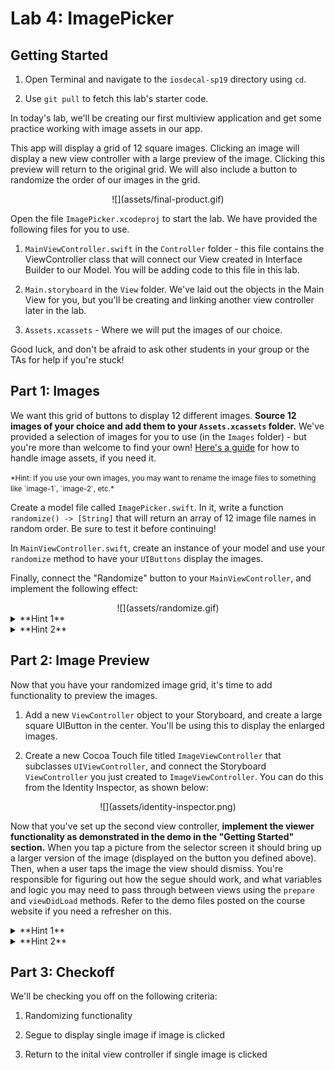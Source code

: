 # Lab 4: ImagePicker

## Getting Started

1. Open Terminal and navigate to the `iosdecal-sp19` directory using `cd`.

2. Use `git pull` to fetch this lab's starter code.

In today's lab, we'll be creating our first multiview application and get some practice working with image assets in our app. 

This app will display a grid of 12 square images. Clicking an image will display a new view controller with a large preview of the image. Clicking this preview will return to the original grid. We will also include a button to randomize the order of our images in the grid. 

<center>
![](assets/final-product.gif)
</center>

Open the file `ImagePicker.xcodeproj` to start the lab. We have provided the following files for you to use. 

1. `MainViewController.swift` in the `Controller` folder - this file contains the ViewController class that will connect our View created in Interface Builder to our Model. You will be adding code to this file in this lab.

2. `Main.storyboard` in the `View` folder. We've laid out the objects in the Main View for you, but you'll be creating and linking another view controller later in the lab.

3. `Assets.xcassets` - Where we will put the images of our choice. 

Good luck, and don't be afraid to ask other students in your group or the TAs for help if you're stuck!

## Part 1: Images

We want this grid of buttons to display 12 different images. **Source 12 images of your choice and add them to your `Assets.xcassets` folder.** We've provided a selection of images for you to use (in the `Images` folder) - but you're more than welcome to find your own! [Here's a guide](https://github.com/codepath/ios_guides/wiki/Adding-Image-Assets) for how to handle image assets, if you need it.

<small>
*Hint: If you use your own images, you may want to rename the image files to something like `image-1`, `image-2`, etc.*
</small>

Create a model file called `ImagePicker.swift`. In it, write a function `randomize() -> [String]` that will return an array of 12 image file names in random order. Be sure to test it before continuing!

In `MainViewController.swift`, create an instance of your model and use your `randomize` method to have your `UIButtons` display the images. 

Finally, connect the "Randomize" button to your `MainViewController`, and implement the following effect:

<center>
![](assets/randomize.gif)
</center>

<details> <summary>**Hint 1**</summary>
To create an image from a filename, use the `UIImage(named: String)` constructor. 

To set a `UIButton` image, use the method `UIButton.setImage(image: UIImage, for: UIControlState.normal)`.
</details>

<details> <summary>**Hint 2**</summary>
In order to prevent image warping, you can set `UIButton.imageView?.contentMode = .scaleAspectFill` for each of your buttons. 
</details>

## Part 2: Image Preview

Now that you have your randomized image grid, it's time to add functionality to preview the images. 

1. Add a new `ViewController` object to your Storyboard, and create a large square UIButton in the center. You'll be using this to display the enlarged images. 

2. Create a new Cocoa Touch file titled `ImageViewController` that subclasses `UIViewController`, and connect the Storyboard `ViewController` you just created to `ImageViewController`. You can do this from the Identity Inspector, as shown below:

<center>
![](assets/identity-inspector.png)
</center>

Now that you've set up the second view controller, **implement the viewer functionality as demonstrated in the demo in the "Getting Started" section.** When you tap a picture from the selector screen it should bring up a larger version of the image (displayed on the button you defined above). Then, when a user taps the image the view should dismiss. You're responsible for figuring out how the segue should work, and what variables and logic you may need to pass through between views using the `prepare` and `viewDidLoad` methods. Refer to the demo files posted on the course website if you need a refresher on this.


<details> <summary>**Hint 1**</summary>
It's possible to iterate through elements in StackViews! Assuming your StackView is connected to your controller through an outlet named `stack`, use the following syntax:

```swift
for view in stack.arrangedSubviews {
    // Functionality here
}
```

Inside, you can use optional chaining on `view` to "cast" it as whatever particular object type you need.

</details>

<details> <summary>**Hint 2**</summary>
If you find yourself needing to use one of your sender buttons' properties in the `prepare` method *(hint hint)*, use the following syntax to do double optional chaining so you can access both the properties of `UIButton` and `ImageViewController `:

```swift
if let button = sender as? UIButton, let dest = segue.destination as? ImageViewController {
	// Functionality here
}
```
</details>

## Part 3: Checkoff
We'll be checking you off on the following criteria:

1. Randomizing functionality

2. Segue to display single image if image is clicked

3. Return to the inital view controller if single image is clicked




